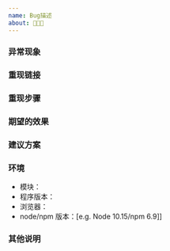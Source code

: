 ```yaml
---
name: Bug描述
about: 🐞🐞🐞
---
```


### 异常现象

### 重现链接

### 重现步骤

### 期望的效果

### 建议方案

### 环境
- 模块：
- 程序版本： 
- 浏览器：
- node/npm 版本：[e.g. Node 10.15/npm 6.9]]

### 其他说明
